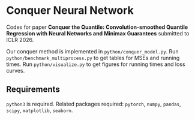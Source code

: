 # Conquer Neural Network

Codes for paper **Conquer the Quantile: Convolution-smoothed Quantile Regression with Neural Networks and Minimax Guarantees** submitted to ICLR 2026.

Our conquer method is implemented in `python/conquer_model.py`. Run `python/benchmark_multiprocess.py` to get tables for MSEs and running times. Run `python/visualize.py` to get figures for running times and loss curves.

## Requirements

`python3` is required. Related packages required: `pytorch`, `numpy`, `pandas`, `scipy`, `matplotlib`, `seaborn`.
